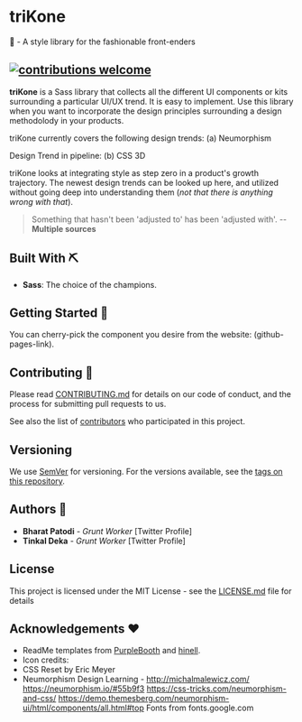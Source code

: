 # triKone

🦚 - A style library for the fashionable front-enders

## [![contributions welcome](https://img.shields.io/badge/contributions-welcome-brightgreen.svg?style=flat)](https://github.com/bharat-patodi/trikone/issues)

**triKone** is a Sass library that collects all the different UI components or kits surrounding a particular UI/UX trend. It is easy to implement. Use this library when you want to incorporate the design principles surrounding a design methodolody in your products.

triKone currently covers the following design trends:
(a) Neumorphism

Design Trend in pipeline:
(b) CSS 3D

triKone looks at integrating style as step zero in a product's growth trajectory. The newest design trends can be looked up here, and utilized without going deep into understanding them (_not that there is anything wrong with that_).

> Something that hasn't been 'adjusted to' has been 'adjusted with'. -- **Multiple sources**

## Built With ⛏️

[s]: #built-with-⛏️ "S/w stack"

- **Sass**: The choice of the champions.

## Getting Started 🚀

You can cherry-pick the component you desire from the website: (github-pages-link).

## Contributing 🎅

[c]: #Contributing-🎅 "Guidelines for contribution"

Please read [CONTRIBUTING.md](link-to-contributing.md) for details on our code of conduct, and the process for submitting pull requests to us.

See also the list of [contributors](https://github.com/your/project/contributors) who participated in this project.

## Versioning

[v]: #versioning "Maintaining the different versions"

We use [SemVer](http://semver.org/) for versioning. For the versions available, see the [tags on this repository](https://github.com/your/project/tags).

## Authors 🦹

[a]: #Authors-🦹 "All the authors"

- **Bharat Patodi** - _Grunt Worker_ [Twitter Profile]
- **Tinkal Deka** - _Grunt Worker_ [Twitter Profile]

## License

[l]: #license "License type"

This project is licensed under the MIT License - see the [LICENSE.md](LICENSE.md) file for details

## Acknowledgements ❤️

[ack]: #acknowledgements-❤️ "Inspirations, and code gifts"

- ReadMe templates from [PurpleBooth](https://gist.github.com/PurpleBooth/109311bb0361f32d87a2) and [hinell](https://github.com/hinell/project-boilerplate/edit/master/README.md).
- Icon credits:
- CSS Reset by Eric Meyer
- Neumorphism Design Learning -
  http://michalmalewicz.com/
  https://neumorphism.io/#55b9f3
  https://css-tricks.com/neumorphism-and-css/
  https://demo.themesberg.com/neumorphism-ui/html/components/all.html#top
  Fonts from fonts.google.com
